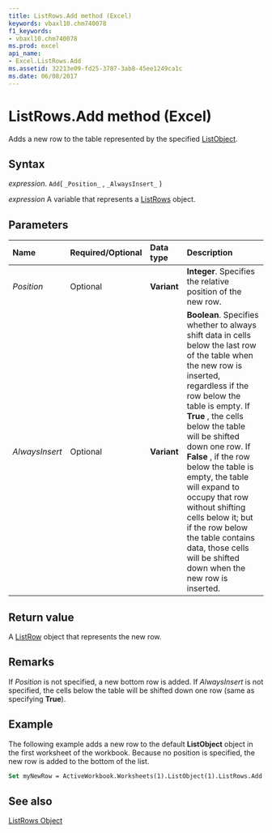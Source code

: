 ```yaml
---
title: ListRows.Add method (Excel)
keywords: vbaxl10.chm740078
f1_keywords:
- vbaxl10.chm740078
ms.prod: excel
api_name:
- Excel.ListRows.Add
ms.assetid: 32213e09-fd25-3787-3ab8-45ee1249ca1c
ms.date: 06/08/2017
---
```



# ListRows.Add method (Excel)

Adds a new row to the table represented by the specified [ListObject](Excel.ListObject.md).


## Syntax

 _expression_. `Add`( `_Position_` , `_AlwaysInsert_` )

 _expression_ A variable that represents a [ListRows](Excel.ListRows.md) object.


## Parameters



|Name|Required/Optional|Data type|Description|
|:-----|:-----|:-----|:-----|
| _Position_|Optional| **Variant**| **Integer**. Specifies the relative position of the new row.|
| _AlwaysInsert_|Optional| **Variant**| **Boolean**. Specifies whether to always shift data in cells below the last row of the table when the new row is inserted, regardless if the row below the table is empty. If **True** , the cells below the table will be shifted down one row. If **False** , if the row below the table is empty, the table will expand to occupy that row without shifting cells below it; but if the row below the table contains data, those cells will be shifted down when the new row is inserted.|

## Return value

A [ListRow](Excel.ListRow.md) object that represents the new row.


## Remarks

If  _Position_ is not specified, a new bottom row is added. If _AlwaysInsert_ is not specified, the cells below the table will be shifted down one row (same as specifying **True**).


## Example

The following example adds a new row to the default  **ListObject** object in the first worksheet of the workbook. Because no position is specified, the new row is added to the bottom of the list.


```vb
Set myNewRow = ActiveWorkbook.Worksheets(1).ListObject(1).ListRows.Add
```


## See also


[ListRows Object](Excel.ListRows.md)

